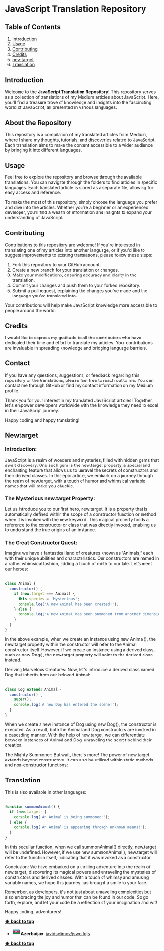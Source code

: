 # JavaScript Translation Repository

## Table of Contents

1. [Introduction](#introduction)
2. [Usage](#usage)
3. [Contributing](#contributing)
4. [Credits](#credits)
5. [new.target](#newtarget)
6. [Translation](#translation)

## Introduction

Welcome to the **JavaScript Translation Repository**! This repository serves as a collection of translations of my Medium articles about JavaScript. Here, you'll find a treasure trove of knowledge and insights into the fascinating world of JavaScript, all presented in various languages.

## About the Repository

This repository is a compilation of my translated articles from Medium, where I share my thoughts, tutorials, and discoveries related to JavaScript. Each translation aims to make the content accessible to a wider audience by bringing it into different languages.

## Usage

Feel free to explore the repository and browse through the available translations. You can navigate through the folders to find articles in specific languages. Each translated article is stored as a separate file, allowing for easy access and reference.

To make the most of this repository, simply choose the language you prefer and dive into the articles. Whether you're a beginner or an experienced developer, you'll find a wealth of information and insights to expand your understanding of JavaScript.

## Contributing

Contributions to this repository are welcome! If you're interested in translating one of my articles into another language, or if you'd like to suggest improvements to existing translations, please follow these steps:

1. Fork this repository to your GitHub account.
2. Create a new branch for your translation or changes.
3. Make your modifications, ensuring accuracy and clarity in the translation.
4. Commit your changes and push them to your forked repository.
5. Submit a pull request, explaining the changes you've made and the language you've translated into.

Your contributions will help make JavaScript knowledge more accessible to people around the world.

## Credits

I would like to express my gratitude to all the contributors who have dedicated their time and effort to translate my articles. Your contributions are invaluable in spreading knowledge and bridging language barriers.

## Contact

If you have any questions, suggestions, or feedback regarding this repository or the translations, please feel free to reach out to me. You can contact me through GitHub or find my contact information on my Medium profile.

Thank you for your interest in my translated JavaScript articles! Together, let's empower developers worldwide with the knowledge they need to excel in their JavaScript journey.

Happy coding and happy translating!

## Newtarget

### Introduction:

JavaScript is a realm of wonders and mysteries, filled with hidden gems that await discovery. One such gem is the new.target property, a special and enchanting feature that allows us to unravel the secrets of constructors and their derived classes. In this epic article, we embark on a journey through the realm of new.target, with a touch of humor and whimsical variable names that will make you chuckle.

### The Mysterious new.target Property:

Let us introduce you to our first hero, new.target. It is a property that is automatically defined within the scope of a constructor function or method when it is invoked with the new keyword. This magical property holds a reference to the constructor or class that was directly invoked, enabling us to understand the true origins of an instance.

### The Great Constructor Quest:

Imagine we have a fantastical land of creatures known as “Animals,” each with their unique abilities and characteristics. Our constructors are named in a rather whimsical fashion, adding a touch of mirth to our tale. Let’s meet our heroes:

```js

class Animal {
  constructor() {
    if (new.target === Animal) {
      this.species = 'Mysterious';
      console.log('A new Animal has been created!');
    } else {
      console.log('A new Animal has been summoned from another dimension!');
    }
  }
}
```

In the above example, when we create an instance using new Animal(), the new.target property within the constructor will refer to the Animal constructor itself. However, if we create an instance using a derived class, such as new Dog(), the new.target property will point to the derived class instead.

Deriving Marvelous Creatures:
Now, let's introduce a derived class named Dog that inherits from our beloved Animal:

```js

class Dog extends Animal {
  constructor() {
    super();
    console.log('A new Dog has entered the scene!');
  }
}
```

When we create a new instance of Dog using new Dog(), the constructor is executed. As a result, both the Animal and Dog constructors are invoked in a cascading manner. With the help of new.target, we can differentiate between instances of Animal and Dog, unraveling the secret behind their creation.

The Mighty Summoner:
But wait, there's more! The power of new.target extends beyond constructors. It can also be utilized within static methods and non-constructor functions:


## Translation

This is also available in other languages:

```js

function summonAnimal() {
  if (new.target) {
    console.log('An Animal is being summoned!');
  } else {
    console.log('An Animal is appearing through unknown means!');
  }
}
```
In this peculiar function, when we call summonAnimal() directly, new.target will be undefined. However, if we use new summonAnimal(), new.target will refer to the function itself, indicating that it was invoked as a constructor.

Conclusion:
We have embarked on a thrilling adventure into the realm of new.target, discovering its magical powers and unraveling the mysteries of constructors and derived classes. With a touch of whimsy and amusing variable names, we hope this journey has brought a smile to your face.

Remember, as developers, it's not just about unraveling complexities but also embracing the joy and humor that can be found in our code. So go forth, explore, and let your code be a reflection of your imagination and wit!

Happy coding, adventurers!

**[⬆ back to top](#table-of-contents)**

- ![az](https://raw.githubusercontent.com/gosquared/flags/master/flags/flags/shiny/24/Azerbaijan.png) **Azerbaijan**: [javidselimov/jsworldjs](https://github.com/javidselimov/jsworldjs)

**[⬆ back to top](#table-of-contents)**


